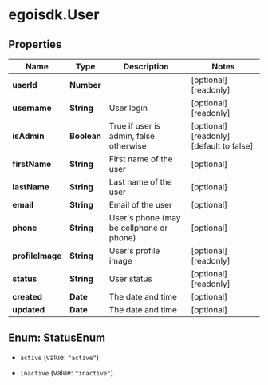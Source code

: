 # egoisdk.User

## Properties

Name | Type | Description | Notes
------------ | ------------- | ------------- | -------------
**userId** | **Number** |  | [optional] [readonly] 
**username** | **String** | User login | [optional] [readonly] 
**isAdmin** | **Boolean** | True if user is admin, false otherwise | [optional] [readonly] [default to false]
**firstName** | **String** | First name of the user | [optional] 
**lastName** | **String** | Last name of the user | [optional] 
**email** | **String** | Email of the user | [optional] 
**phone** | **String** | User&#39;s phone (may be cellphone or phone) | [optional] 
**profileImage** | **String** | User&#39;s profile image | [optional] [readonly] 
**status** | **String** | User status | [optional] [readonly] 
**created** | **Date** | The date and time | [optional] 
**updated** | **Date** | The date and time | [optional] 



## Enum: StatusEnum


* `active` (value: `"active"`)

* `inactive` (value: `"inactive"`)




